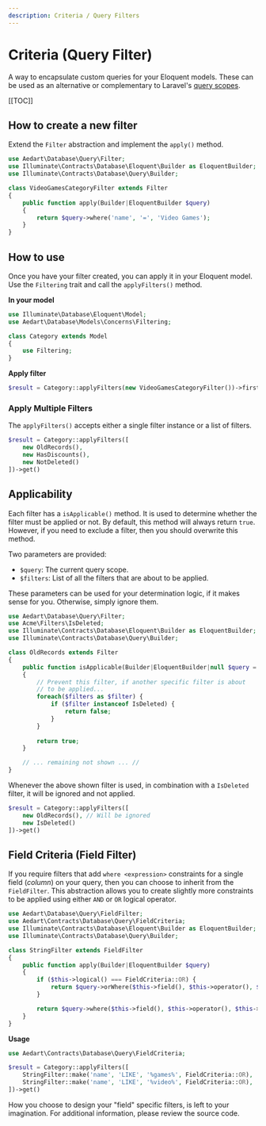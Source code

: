 ```yaml
---
description: Criteria / Query Filters
---
```


# Criteria (Query Filter)

A way to encapsulate custom queries for your Eloquent models. These can be used as an alternative or complementary to Laravel's [query scopes](https://laravel.com/docs/11.x/eloquent#query-scopes). 

[[TOC]]

## How to create a new filter

Extend the `Filter` abstraction and implement the `apply()` method.

```php
use Aedart\Database\Query\Filter;
use Illuminate\Contracts\Database\Eloquent\Builder as EloquentBuilder;
use Illuminate\Contracts\Database\Query\Builder;

class VideoGamesCategoryFilter extends Filter
{
    public function apply(Builder|EloquentBuilder $query)
    {
        return $query->where('name', '=', 'Video Games');
    }
}
```

## How to use

Once you have your filter created, you can apply it in your Eloquent model.
Use the `Filtering` trait and call the `applyFilters()` method.

**In your model**

```php
use Illuminate\Database\Eloquent\Model;
use Aedart\Database\Models\Concerns\Filtering;

class Category extends Model
{
    use Filtering;
}
```

**Apply filter**

```php
$result = Category::applyFilters(new VideoGamesCategoryFilter())->first();
```

### Apply Multiple Filters

The `applyFilters()` accepts either a single filter instance or a list of filters.

```php
$result = Category::applyFilters([
    new OldRecords(),
    new HasDiscounts(),
    new NotDeleted()
])->get()
```

## Applicability

Each filter has a `isApplicable()` method. It is used to determine whether the filter must be applied or not.
By default, this method will always return `true`. However, if you need to exclude a filter, then you should overwrite this method.

Two parameters are provided:

* `$query`: The current query scope.
* `$filters`: List of all the filters that are about to be applied.

These parameters can be used for your determination logic, if it makes sense for you. Otherwise, simply ignore them. 

```php
use Aedart\Database\Query\Filter;
use Acme\Filters\IsDeleted;
use Illuminate\Contracts\Database\Eloquent\Builder as EloquentBuilder;
use Illuminate\Contracts\Database\Query\Builder;

class OldRecords extends Filter
{
    public function isApplicable(Builder|EloquentBuilder|null $query = null, $filters = []): bool
    {
        // Prevent this filter, if another specific filter is about
        // to be applied...
        foreach($filters as $filter) {
            if ($filter instanceof IsDeleted) {
                return false;
            }
        }
        
        return true;
    }

    // ... remaining not shown ... //
}
```

Whenever the above shown filter is used, in combination with a `IsDeleted` filter, it will be ignored and not applied.

```php
$result = Category::applyFilters([
    new OldRecords(), // Will be ignored
    new IsDeleted()
])->get()
```

## Field Criteria (Field Filter)

If you require filters that add `where <expression>` constraints for a single field (_column_) on your query, then you can choose to inherit from the `FieldFilter`.
This abstraction allows you to create slightly more constraints to be applied using either `AND` or `OR` logical operator.

```php
use Aedart\Database\Query\FieldFilter;
use Aedart\Contracts\Database\Query\FieldCriteria;
use Illuminate\Contracts\Database\Eloquent\Builder as EloquentBuilder;
use Illuminate\Contracts\Database\Query\Builder;

class StringFilter extends FieldFilter
{
    public function apply(Builder|EloquentBuilder $query)
    {
        if ($this->logical() === FieldCriteria::OR) {
            return $query->orWhere($this->field(), $this->operator(), $this->value());
        }

        return $query->where($this->field(), $this->operator(), $this->value());
    }
}
```

**Usage**

```php
use Aedart\Contracts\Database\Query\FieldCriteria;

$result = Category::applyFilters([
    StringFilter::make('name', 'LIKE', '%games%', FieldCriteria::OR),
    StringFilter::make('name', 'LIKE', '%video%', FieldCriteria::OR),
])->get()
```

How you choose to design your "field" specific filters, is left to your imagination.
For additional information, please review the source code.
